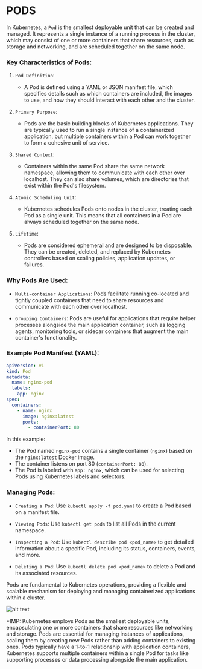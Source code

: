 # PODS

In Kubernetes, a `Pod` is the smallest deployable unit that can be created and managed. It represents a single instance of a running process in the cluster, which may consist of one or more containers that share resources, such as storage and networking, and are scheduled together on the same node.

### Key Characteristics of Pods:

1. `Pod Definition`:
   - A Pod is defined using a YAML or JSON manifest file, which specifies details such as which containers are included, the images to use, and how they should interact with each other and the cluster.

2. `Primary Purpose`:
   - Pods are the basic building blocks of Kubernetes applications. They are typically used to run a single instance of a containerized application, but multiple containers within a Pod can work together to form a cohesive unit of service.

3. `Shared Context`:
   - Containers within the same Pod share the same network namespace, allowing them to communicate with each other over localhost. They can also share volumes, which are directories that exist within the Pod's filesystem.

4. `Atomic Scheduling Unit`:
   - Kubernetes schedules Pods onto nodes in the cluster, treating each Pod as a single unit. This means that all containers in a Pod are always scheduled together on the same node.

5. `Lifetime`:
   - Pods are considered ephemeral and are designed to be disposable. They can be created, deleted, and replaced by Kubernetes controllers based on scaling policies, application updates, or failures.

### Why Pods Are Used:

- `Multi-container Applications`: Pods facilitate running co-located and tightly coupled containers that need to share resources and communicate with each other over localhost.
  
- `Grouping Containers`: Pods are useful for applications that require helper processes alongside the main application container, such as logging agents, monitoring tools, or sidecar containers that augment the main container's functionality.

### Example Pod Manifest (YAML):

```yaml
apiVersion: v1
kind: Pod
metadata:
  name: nginx-pod
  labels:
    app: nginx
spec:
  containers:
    - name: nginx
      image: nginx:latest
      ports:
        - containerPort: 80
```

In this example:

- The Pod named `nginx-pod` contains a single container (`nginx`) based on the `nginx:latest` Docker image.
- The container listens on port 80 (`containerPort: 80`).
- The Pod is labeled with `app: nginx`, which can be used for selecting Pods using Kubernetes labels and selectors.

### Managing Pods:

- `Creating a Pod`: Use `kubectl apply -f pod.yaml` to create a Pod based on a manifest file.
  
- `Viewing Pods`: Use `kubectl get pods` to list all Pods in the current namespace.
  
- `Inspecting a Pod`: Use `kubectl describe pod <pod_name>` to get detailed information about a specific Pod, including its status, containers, events, and more.
  
- `Deleting a Pod`: Use `kubectl delete pod <pod_name>` to delete a Pod and its associated resources.

Pods are fundamental to Kubernetes operations, providing a flexible and scalable mechanism for deploying and managing containerized applications within a cluster.

![alt text](../images/image-2.png)


\*IMP: Kubernetes employs Pods as the smallest deployable units, encapsulating one or more containers that share resources like networking and storage. Pods are essential for managing instances of applications, scaling them by creating new Pods rather than adding containers to existing ones. Pods typically have a 1-to-1 relationship with application containers, Kubernetes supports multiple containers within a single Pod for tasks like supporting processes or data processing alongside the main application.